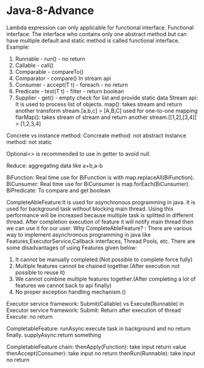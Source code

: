 # Java-8-Advance
Lambda expression can only applicable for functional interface.
Functional interface: The interface who contains only one abstract method but can have multiple default and static method is called functional interface.
Example: 
1. Runnable - run() - no return
2. Callable - call()
3. Comparable - compareTo()
4. Comparator - compare()
In stream api
1. Consumer - accept(T t) - foreach - no return
2. Predicate - test(T t) - filter - return boolean
3. Supplier - get() - empty check for list and provide static data
Stream api: It is used to process list of objects.
map(): takes stream and return another transform stream.[a,b,c] > [A,B,C] used for one-to-one mapping
flarMap(): takes stream of stream and return another stream.[[1,2],[3,4]] > [1,2,3,4]

Concrete vs instance method:
Concreate method: not abstract
Instance method: not static

Optional<> is recommended to use in getter to avoid null.

Reduce: aggregating data like a+b,a-b

BiFunction: Real time use for BiFunction is with map.replaceAll(BiFunction).
BiCunsumer: Real time use for BiCunsumer is map.forEach(BiCunsumer).
BiPredicate: To compare and get boolean


CompleteAbleFeature:It is used for asynchronous programming in java. It is used for background task without blocking main thread.
Using this performance will be increased because multiple task is splitted in different thread. After completion execution of feature it will notify main thread then we can use it for our user.
Why CompleteAbleFeature? : There are various way to implement asynchronous programming in java like Features,ExecutorService,Callback interfaces,
Thread Pools, etc. There are some disadvantages of using Features given below:
1. It cannot be manually completed.(Not possible to complete force fully)
2. Multiple features cannot be chained together.(After execution not possible to reuse it)
3. We cannot combine multiple features together.(After completing a lot of  features we cannot back to api finally)
4. No proper exception handling mechanism.()


Executor service framework:
Submit(Callable) vs Execute(Runnable) in Executor service framework:
Submit: Return after execution of thread
Execute: no return

CompletableFeature:
runAsync:execute task in background and no return finally.
supplyAsync:return something

CompletableFeature chain:
thenApply(Function): take input return value
thenAccept(Consumer): take input no return
thenRun(Runnable): take input no return





